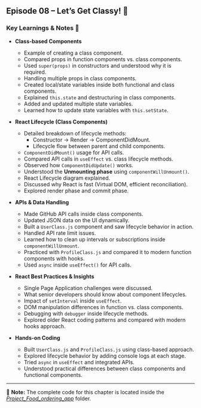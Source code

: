 ## Episode 08 – Let’s Get Classy! 🎩

### Key Learnings & Notes 📝

- **Class-based Components**
  - Example of creating a class component.
  - Compared props in function components vs. class components.
  - Used `super(props)` in constructors and understood why it is required.
  - Handling multiple props in class components.
  - Created local/state variables inside both functional and class components.
  - Explained `this.state` and destructuring in class components.
  - Added and updated multiple state variables.
  - Learned how to update state variables with `this.setState`.

- **React Lifecycle (Class Components)**
  - Detailed breakdown of lifecycle methods:
    - Constructor → Render → ComponentDidMount.
    - Lifecycle flow between parent and child components.
  - `ComponentDidMount()` usage for API calls.
  - Compared API calls in `useEffect` vs. class lifecycle methods.
  - Observed how `ComponentDidUpdate()` works.
  - Understood the **Unmounting phase** using `componentWillUnmount()`.
  - React Lifecycle diagram explained.
  - Discussed why React is fast (Virtual DOM, efficient reconciliation).
  - Explored render phase and commit phase.

- **APIs & Data Handling**
  - Made GitHub API calls inside class components.
  - Updated JSON data on the UI dynamically.
  - Built a `UserClass.js` component and saw lifecycle behavior in action.
  - Handled API rate limit issues.
  - Learned how to clean up intervals or subscriptions inside `componentWillUnmount`.
  - Practiced with `ProfileClass.js` and compared it to modern function components with hooks.
  - Used `async` inside `useEffect()` for API calls.

- **React Best Practices & Insights**
  - Single Page Application challenges were discussed.
  - What senior developers should know about component lifecycles.
  - Impact of `setInterval` inside `useEffect`.
  - DOM manipulation differences in function vs. class components.
  - Debugging with `debugger` inside lifecycle methods.
  - Explored older React coding patterns and compared with modern hooks approach.

- **Hands-on Coding**
  - Built `UserClass.js` and `ProfileClass.js` using class-based approach.
  - Explored lifecycle behavior by adding console logs at each stage.
  - Tried `async` in `useEffect` and integrated APIs.
  - Understood practical differences between class components and functional components.

---

📌 **Note:** The complete code for this chapter is located inside the [_Project_Food_ordering_app_](../Project_Food_ordering_app/) folder.

